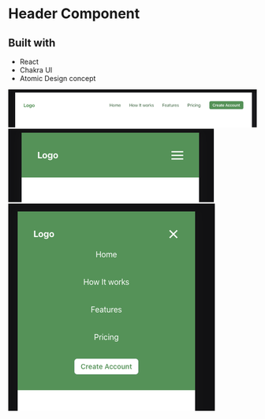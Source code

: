 # Header Component

## Built with

* React
* Chakra UI
* Atomic Design concept

<img src="./src/assets/1.png">
<br/>
<img src="./src/assets/2.png">
<br/>
<img src="./src/assets/3.png">
<br/>
